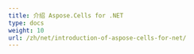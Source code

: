 ```yaml
---
title: 介绍 Aspose.Cells for .NET
type: docs
weight: 10
url: /zh/net/introduction-of-aspose-cells-for-net/
---
```



